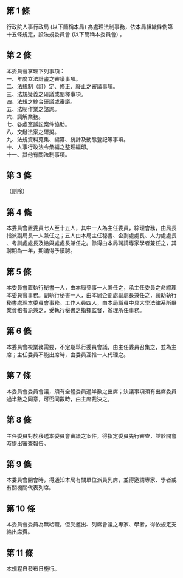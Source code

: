 第 1 條
-------
行政院人事行政局 (以下簡稱本局) 為處理法制事務，依本局組織條例第  
十五條規定，設法規委員會 (以下簡稱本委員會) 。

第 2 條
-------
本委員會掌理下列事項：  
一、年度立法計畫之審議事項。  
二、法規制（訂）定、修正、廢止之審議事項。  
三、法規疑義之研議或闡釋事項。  
四、法規之綜合研議或審議。  
五、法制作業之諮詢。  
六、調解業務。  
七、各處室訴訟案件協助。  
八、交辦法案之研擬。  
九、法規資料蒐集、編纂、統計及動態登記等事項。  
十、人事行政法令彙編之整理編印。  
十一、其他有關法制事項。

第 3 條
-------
（刪除）

第 4 條
-------
本委員會置委員七人至十五人，其中一人為主任委員，綜理會務，由局長  
指派副局長一人兼任之；五人由本局主任秘書、企劃處處長、人力處處長  
、考訓處處長及給與處處長兼任之。餘得由本局聘請專家學者兼任之，其  
聘期為一年，期滿得予續聘。

第 5 條
-------
本委員會置執行秘書一人，由本局參事一人兼任之，承主任委員之命綜理  
本委員會事務。副執行秘書一人，由本局企劃處副處長兼任之，襄助執行  
秘書處理本委員會事務。工作人員四人，由本局職員中具大學法律系所畢  
業資格者派兼之，受執行秘書之指揮監督，辦理所任事務。

第 6 條
-------
本委員會視業務需要，不定期舉行委員會議，由主任委員召集之，並為主  
席；主任委員不能出席時，由委員互推一人代理之。

第 7 條
-------
本委員會委員會議，須有全體委員過半數之出席；決議事項須有出席委員  
過半數之同意，可否同數時，由主席裁決之。

第 8 條
-------
主任委員對於移送本委員會審議之案件，得指定委員先行審查，並於開會  
時提出審查報告。

第 9 條
-------
本委員會開會時，得通知本局有關單位派員列席，並得邀請專家、學者或  
有關機關代表列席。

第 10 條
--------
本委員會委員為無給職。但受邀出、列席會議之專家、學者，得依規定支  
給出席費。

第 11 條
--------
本規程自發布日施行。

